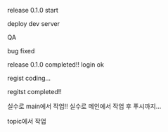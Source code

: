release 0.1.0 start

deploy dev server

QA

bug fixed

release 0.1.0 completed!!
login ok

regist coding...

regitst completed!!

실수로 main에서 작업!!
실수로 메인에서 작업 후 푸시까지...

topic에서 작업
